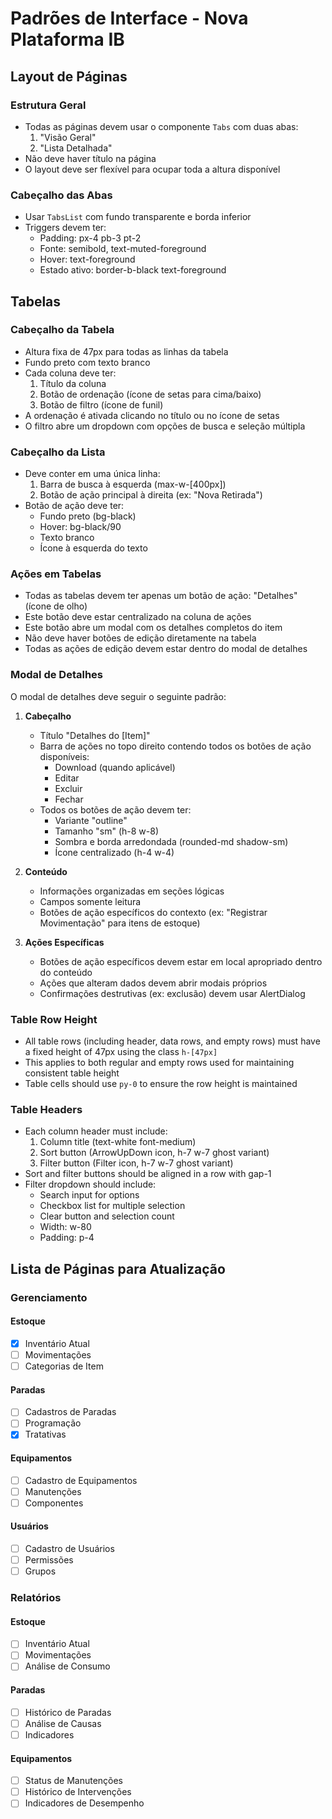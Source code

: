 # Padrões de Interface - Nova Plataforma IB

## Layout de Páginas

### Estrutura Geral
- Todas as páginas devem usar o componente `Tabs` com duas abas:
  1. "Visão Geral"
  2. "Lista Detalhada"
- Não deve haver título na página
- O layout deve ser flexível para ocupar toda a altura disponível

### Cabeçalho das Abas
- Usar `TabsList` com fundo transparente e borda inferior
- Triggers devem ter:
  - Padding: px-4 pb-3 pt-2
  - Fonte: semibold, text-muted-foreground
  - Hover: text-foreground
  - Estado ativo: border-b-black text-foreground

## Tabelas

### Cabeçalho da Tabela
- Altura fixa de 47px para todas as linhas da tabela
- Fundo preto com texto branco
- Cada coluna deve ter:
  1. Título da coluna
  2. Botão de ordenação (ícone de setas para cima/baixo)
  3. Botão de filtro (ícone de funil)
- A ordenação é ativada clicando no título ou no ícone de setas
- O filtro abre um dropdown com opções de busca e seleção múltipla

### Cabeçalho da Lista
- Deve conter em uma única linha:
  1. Barra de busca à esquerda (max-w-[400px])
  2. Botão de ação principal à direita (ex: "Nova Retirada")
- Botão de ação deve ter:
  - Fundo preto (bg-black)
  - Hover: bg-black/90
  - Texto branco
  - Ícone à esquerda do texto

### Ações em Tabelas
- Todas as tabelas devem ter apenas um botão de ação: "Detalhes" (ícone de olho)
- Este botão deve estar centralizado na coluna de ações
- Este botão abre um modal com os detalhes completos do item
- Não deve haver botões de edição diretamente na tabela
- Todas as ações de edição devem estar dentro do modal de detalhes

### Modal de Detalhes
O modal de detalhes deve seguir o seguinte padrão:

1. **Cabeçalho**
   - Título "Detalhes do [Item]"
   - Barra de ações no topo direito contendo todos os botões de ação disponíveis:
     - Download (quando aplicável)
     - Editar
     - Excluir
     - Fechar
   - Todos os botões de ação devem ter:
     - Variante "outline"
     - Tamanho "sm" (h-8 w-8)
     - Sombra e borda arredondada (rounded-md shadow-sm)
     - Ícone centralizado (h-4 w-4)

2. **Conteúdo**
   - Informações organizadas em seções lógicas
   - Campos somente leitura
   - Botões de ação específicos do contexto (ex: "Registrar Movimentação" para itens de estoque)

3. **Ações Específicas**
   - Botões de ação específicos devem estar em local apropriado dentro do conteúdo
   - Ações que alteram dados devem abrir modais próprios
   - Confirmações destrutivas (ex: exclusão) devem usar AlertDialog

### Table Row Height
- All table rows (including header, data rows, and empty rows) must have a fixed height of 47px using the class `h-[47px]`
- This applies to both regular and empty rows used for maintaining consistent table height
- Table cells should use `py-0` to ensure the row height is maintained

### Table Headers
- Each column header must include:
  1. Column title (text-white font-medium)
  2. Sort button (ArrowUpDown icon, h-7 w-7 ghost variant)
  3. Filter button (Filter icon, h-7 w-7 ghost variant)
- Sort and filter buttons should be aligned in a row with gap-1
- Filter dropdown should include:
  - Search input for options
  - Checkbox list for multiple selection
  - Clear button and selection count
  - Width: w-80
  - Padding: p-4

## Lista de Páginas para Atualização

### Gerenciamento
#### Estoque
- [x] Inventário Atual
- [ ] Movimentações
- [ ] Categorias de Item

#### Paradas
- [ ] Cadastros de Paradas
- [ ] Programação
- [x] Tratativas

#### Equipamentos
- [ ] Cadastro de Equipamentos
- [ ] Manutenções
- [ ] Componentes

#### Usuários
- [ ] Cadastro de Usuários
- [ ] Permissões
- [ ] Grupos

### Relatórios
#### Estoque
- [ ] Inventário Atual
- [ ] Movimentações
- [ ] Análise de Consumo

#### Paradas
- [ ] Histórico de Paradas
- [ ] Análise de Causas
- [ ] Indicadores

#### Equipamentos
- [ ] Status de Manutenções
- [ ] Histórico de Intervenções
- [ ] Indicadores de Desempenho 